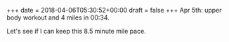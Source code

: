 +++
date = 2018-04-06T05:30:52+00:00
draft = false
+++
Apr 5th: upper body workout and 4 miles in 00:34.

Let's see if I can keep this 8.5 minute mile pace.